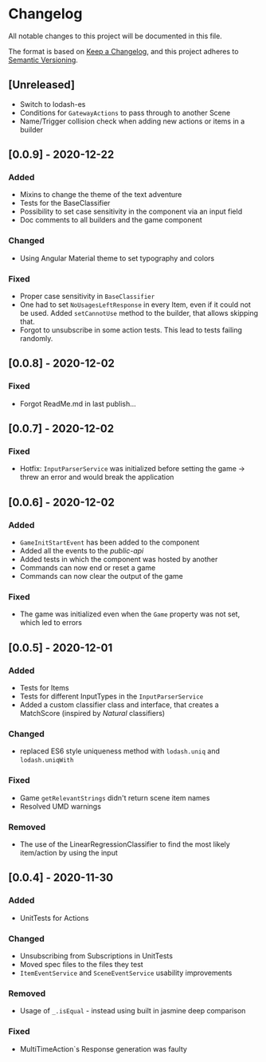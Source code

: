 # Changelog #

All notable changes to this project will be documented in this file.

The format is based on [Keep a Changelog](https://keepachangelog.com/en/1.0.0/),
and this project adheres to [Semantic Versioning](https://semver.org/spec/v2.0.0.html).

## [Unreleased] ##

- Switch to lodash-es
- Conditions for `GatewayActions` to pass through to another Scene
- Name/Trigger collision check when adding new actions or items in a builder

## [0.0.9] - 2020-12-22 ##

### Added ###

- Mixins to change the theme of the text adventure
- Tests for the BaseClassifier
- Possibility to set case sensitivity in the component via an input field
- Doc comments to all builders and the game component

### Changed ###

- Using Angular Material theme to set typography and colors

### Fixed ###

- Proper case sensitivity in `BaseClassifier`
- One had to set `NoUsagesLeftResponse` in every Item, even if it could not be used. Added `setCannotUse` method to the builder, that allows skipping that.
- Forgot to unsubscribe in some action tests. This lead to tests failing randomly.

## [0.0.8] - 2020-12-02 ##

### Fixed ###

- Forgot ReadMe.md in last publish...

## [0.0.7] - 2020-12-02 ##

### Fixed ###

- Hotfix: `InputParserService` was initialized before setting the game -> threw an error and would break the application

## [0.0.6] - 2020-12-02 ##

### Added ###

- `GameInitStartEvent` has been added to the component
- Added all the events to the _public-api_
- Added tests in which the component was hosted by another
- Commands can now end or reset a game
- Commands can now clear the output of the game

### Fixed ###

- The game was initialized even when the `Game` property was not set, which led to errors

## [0.0.5] - 2020-12-01 ##

### Added ###

- Tests for Items
- Tests for different InputTypes in the `InputParserService`
- Added a custom classifier class and interface, that creates a MatchScore (inspired by _Natural_ classifiers)

### Changed ###

- replaced ES6 style uniqueness method with `lodash.uniq` and `lodash.uniqWith`

### Fixed ###

- Game `getRelevantStrings` didn't return scene item names
- Resolved UMD warnings

### Removed ###

- The use of the LinearRegressionClassifier to find the most likely item/action by using the input

## [0.0.4] - 2020-11-30 ##

### Added ###

- UnitTests for Actions

### Changed ###

- Unsubscribing from Subscriptions in UnitTests
- Moved spec files to the files they test
- `ItemEventService` and `SceneEventService` usability improvements

### Removed ###

- Usage of `_.isEqual` - instead using built in jasmine deep comparison

### Fixed ###

- MultiTimeAction`s Response generation was faulty
